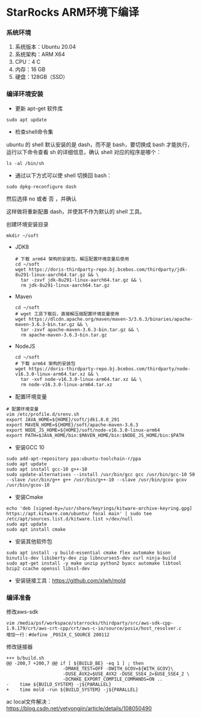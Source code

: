 # StarRocks ARM环境下编译

### 系统环境

1. 系统版本：Ubuntu 20.04
2. 系统架构：ARM X64
3. CPU：4 C
4. 内存：16 GB
5. 硬盘：128GB（SSD）


### 编译环境安装

- 更新 apt-get 软件库

```shell
sudo apt update
```

- 检查shell命令集

ubuntu 的 shell 默认安装的是 dash，而不是 bash，要切换成 bash 才能执行，运行以下命令查看 sh 的详细信息，确认 shell 对应的程序是哪个：

```shell
ls -al /bin/sh
```

- 通过以下方式可以使 shell 切换回 bash：

```shell
sudo dpkg-reconfigure dash
```

然后选择 no 或者 否 ，并确认

这样做将重新配置 dash，并使其不作为默认的 shell 工具。

创建环境安装目录

```shell
mkdir ~/soft
```

- JDK8

  ```shell
  # 下载 arm64 架构的安装包，解压配置环境变量后使用
  cd ~/soft
  wget https://doris-thirdparty-repo.bj.bcebos.com/thirdparty/jdk-8u291-linux-aarch64.tar.gz && \
  	tar -zxvf jdk-8u291-linux-aarch64.tar.gz && \
  	rm jdk-8u291-linux-aarch64.tar.gz
  ```

- Maven

  ```shell
  cd ~/soft
  # wget 工具下载后，直接解压缩配置环境变量使用
  wget https://dlcdn.apache.org/maven/maven-3/3.6.3/binaries/apache-maven-3.6.3-bin.tar.gz && \
  	tar -zxvf apache-maven-3.6.3-bin.tar.gz && \
  	rm apache-maven-3.6.3-bin.tar.gz
  ```

- NodeJS

  ```shell
  cd ~/soft
  # 下载 arm64 架构的安装包
  wget https://doris-thirdparty-repo.bj.bcebos.com/thirdparty/node-v16.3.0-linux-arm64.tar.xz && \
  	tar -xvf node-v16.3.0-linux-arm64.tar.xz && \
  	rm node-v16.3.0-linux-arm64.tar.xz
  ```

- 配置环境变量

```shell
# 配置环境变量
vim /etc/profile.d/srenv.sh
export JAVA_HOME=${HOME}/soft/jdk1.8.0_291
export MAVEN_HOME=${HOME}/soft/apache-maven-3.6.3
export NODE_JS_HOME=${HOME}/soft/node-v16.3.0-linux-arm64
export PATH=$JAVA_HOME/bin:$MAVEN_HOME/bin:$NODE_JS_HOME/bin:$PATH
```



- 安装GCC 10

```shell
sudo add-apt-repository ppa:ubuntu-toolchain-r/ppa 
sudo apt update
sudo apt install gcc-10 g++-10
sudo update-alternatives --install /usr/bin/gcc gcc /usr/bin/gcc-10 50 --slave /usr/bin/g++ g++ /usr/bin/g++-10 --slave /usr/bin/gcov gcov /usr/bin/gcov-10
```



- 安装Cmake

```
echo 'deb [signed-by=/usr/share/keyrings/kitware-archive-keyring.gpg] https://apt.kitware.com/ubuntu/ focal main' | sudo tee /etc/apt/sources.list.d/kitware.list >/dev/null
sudo apt update
sudo apt install cmake
```



- 安装其他软件包

```shell
sudo apt install -y build-essential cmake flex automake bison binutils-dev libiberty-dev zip libncurses5-dev curl ninja-build
sudo apt-get install -y make unzip python2 byacc automake libtool bzip2 ccache openssl libssl-dev
```

- 安装链接工具：https://github.com/xlwh/mold



### 编译准备

修改aws-sdk

```
vim /media/psf/workspace/starrocks/thirdparty/src/aws-sdk-cpp-1.9.179/crt/aws-crt-cpp/crt/aws-c-io/source/posix/host_resolver.c
增加一行：#define _POSIX_C_SOURCE 200112
```



修改链接器

```
+++ b/build.sh
@@ -200,7 +200,7 @@ if [ ${BUILD_BE} -eq 1 ] ; then
                     -DMAKE_TEST=OFF -DWITH_GCOV=${WITH_GCOV}\
                     -DUSE_AVX2=$USE_AVX2 -DUSE_SSE4_2=$USE_SSE4_2 \
                     -DCMAKE_EXPORT_COMPILE_COMMANDS=ON ..
-    time ${BUILD_SYSTEM} -j${PARALLEL}
+    time mold -run ${BUILD_SYSTEM} -j${PARALLEL}
```

ac local文件解决：https://blog.csdn.net/yetyongjin/article/details/108050490

